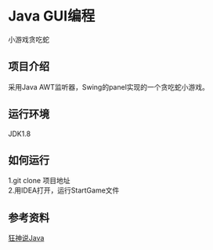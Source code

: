 # Java GUI编程
  小游戏贪吃蛇

## 项目介绍
 采用Java AWT监听器，Swing的panel实现的一个贪吃蛇小游戏。
 
## 运行环境
  JDK1.8
  
## 如何运行
 1.git clone 项目地址  
 2.用IDEA打开，运行StartGame文件 

## 参考资料
[狂神说Java](https://www.bilibili.com/video/av77655251?p=1)
  

  
